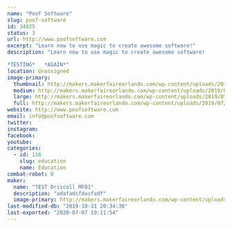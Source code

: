 ```yaml
---
name: "Poof Software"
slug: poof-software
id: 34825
status: 3
url: http://www.poofsoftware.com
excerpt: "Learn now to use magic to create awesome software!"
description: "Learn now to use magic to create awesome software!

*TESTING*   *AGAIN*"
location: Unassigned
image-primary:
  thumbnail: http://makers.makerfaireorlando.com/wp-content/uploads/2019/07/Poof2-150x150.jpg
  medium: http://makers.makerfaireorlando.com/wp-content/uploads/2019/07/Poof2-300x288.jpg
  large: http://makers.makerfaireorlando.com/wp-content/uploads/2019/07/Poof2-1024x983.jpg
  full: http://makers.makerfaireorlando.com/wp-content/uploads/2019/07/Poof2.jpg
website: http://www.poofsoftware.com
email: info@poofsoftware.com
twitter: 
instagram: 
facebook: 
youtube: 
categories:
  - id: 116
    slug: education
    name: Education
combat-robot: 0
maker:
  name: "TEST Driscoll MFO1"
  description: "adafadsfdasfadf"
  image-primary: http://makers.makerfaireorlando.com/wp-content/uploads/2019/07/Poof-1024x710.jpg
last-modified-db: "2019-10-31 20:34:36"
last-exported: "2020-07-07 19:11:54"
---
```

